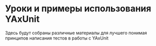 # Уроки и примеры использования YAxUnit

Здесь будут собраны различные материалы для лучшего понимая принципов написания тестов в работы с YAxUnit
